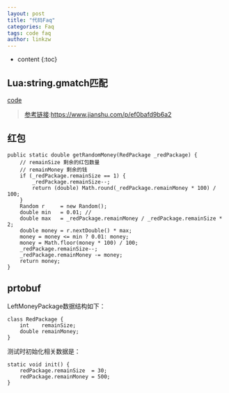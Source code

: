 ```yaml
---
layout: post
title: "代码Faq"
categories: Faq
tags: code faq
author: linkzw
---
```



* content
{:toc}


## Lua:string.gmatch匹配

[code](https://github.com/wenruo95/algorithm/blob/master/lua/string-match.lua)

> [参考链接](https://www.jianshu.com/p/ef0bafd9b6a2):https://www.jianshu.com/p/ef0bafd9b6a2


## 红包

	public static double getRandomMoney(RedPackage _redPackage) {
	    // remainSize 剩余的红包数量
	    // remainMoney 剩余的钱
	    if (_redPackage.remainSize == 1) {
	        _redPackage.remainSize--;
	        return (double) Math.round(_redPackage.remainMoney * 100) / 100;
	    }
	    Random r     = new Random();
	    double min   = 0.01; //
	    double max   = _redPackage.remainMoney / _redPackage.remainSize * 2;
	    double money = r.nextDouble() * max;
	    money = money <= min ? 0.01: money;
	    money = Math.floor(money * 100) / 100;
	    _redPackage.remainSize--;
	    _redPackage.remainMoney -= money;
	    return money;
	}


## prtobuf

LeftMoneyPackage数据结构如下：

	class RedPackage {
	    int    remainSize;
	    double remainMoney;
	}

测试时初始化相关数据是：

	static void init() {
	    redPackage.remainSize  = 30;
	    redPackage.remainMoney = 500;
	}

